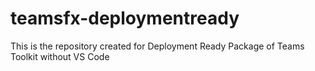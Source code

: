 # teamsfx-deploymentready
This is the repository created for Deployment Ready Package of Teams Toolkit without VS Code
